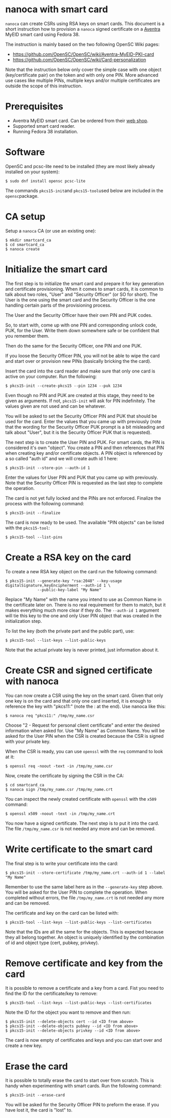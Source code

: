 nanoca with smart card
====
`nanoca` can create CSRs using RSA keys on smart cards. This document is a short
instruction how to provision a `nanoca` signed certificate on a
[Aventra](https://aventra.fi) MyEID smart card using Fedora 38.

The instruction is mainly based on the two following OpenSC Wiki pages:

* https://github.com/OpenSC/OpenSC/wiki/Aventra-MyEID-PKI-card
* https://github.com/OpenSC/OpenSC/wiki/Card-personalization

Note that the instruction below only cover the simple case with one object
(key/certificate pair) on the token and with only one PIN. More advanced
use cases like multiple PINs, multiple keys and/or multiple certificates are
outside the scope of this instruction.


Prerequisites
====
* Aventra MyEID smart card. Can be ordered from their [web shop](https://webservices.aventra.fi/webshop).
* Supported smart card reader.
* Running Fedora 38 installation.


Software
====
OpenSC and pcsc-lite need to be installed (they are most likely already
installed on your system):

    $ sudo dnf install opensc pcsc-lite

The commands `pkcs15-init`and `pkcs15-tool`used below are included in the
`opensc`package.


CA setup
====
Setup a `nanoca` CA (or use an existing one):

    $ mkdir smartcard_ca
    $ cd smartcard_ca
    $ nanoca create


Initialize the smart card
====
The first step is to initialize the smart card and prepare it for key generation
and certificate provisioning. When it comes to smart cards, it is common to talk
about two roles, "User" and "Security Officer" (or SO for short). The User is
the one using the smart card and the Security Officer is the one handling certain
parts of the provisioning process.

The User and the Security Officer have their own PIN and PUK codes.

So, to start with, come up with one PIN and corresponding unlock code, PUK, for
the User. Write them down somewhere safe or be confident that you remember them.

Then do the same for the Security Officer, one PIN and one PUK.

If you loose the Security Officer PIN, you will not be able to wipe the card and
start over or provision new PINs (basically bricking the the card).

Insert the card into the card reader and make sure that only one card is
active on your computer. Run the following:

    $ pkcs15-init --create-pkcs15 --pin 1234 --puk 1234

Even though no PIN and PUK are created at this stage, they need to be given
as arguments. If not, `pkcs15-init` will ask for PIN indefinitely. The values
given are not used and can be whatever.

You will be asked to set the Security Officer PIN and PUK that should be
used for the card. Enter the values that you came up with previously (note that
the wording for the Security Officer PUK prompt is a bit misleading and talk
about "User", but it is the Security Officer PUK that is requested).

The next step is to create the User PIN and PUK. For smart cards, the PIN is
considered it's own "object". You create a PIN and then references that
PIN when creating key and/or certificate objects. A PIN object is referenced
by a so called "auth id" and we will create auth id 1 here:

    $ pkcs15-init --store-pin --auth-id 1

Enter the values for User PIN and PUK that you came up with previously. Note
that the Security Officer PIN is requested as the last step to complete the
operation.

The card is not yet fully locked and the PINs are not enforced. Finalize
the process with the following command:

    $ pkcs15-init --finalize

The card is now ready to be used. The available "PIN objects" can be listed
with the `pkcs15-tool`:

    $ pkcs15-tool --list-pins


Create a RSA key on the card
====
To create a new RSA key object on the card run the following command:

    $ pkcs15-init --generate-key "rsa:2048" --key-usage digitalSignature,keyEncipherment --auth-id 1 \
                  --public-key-label "My Name"

Replace "My Name" with the name you intend to use as Common Name in the
certificate later on. There is no real requirement for them to match, but it
makes everything much more clear if they do. The `--auth-id 1` argument will
tie this key to the one and only User PIN object that was created in the
initialization step.

To list the key (both the private part and the public part), use:

    $ pkcs15-tool --list-keys --list-public-keys

Note that the actual private key is never printed, just information about it.


Create CSR and signed certificate with nanoca
====
You can now create a CSR using the key on the smart card. Given that only
one key is on the card and that only one card inserted, it is enough to reference
the key with "pkcs11:" (note the : at the end). Use nanoca like this:

    $ nanoca req "pkcs11:" /tmp/my_name.csr

Choose "2 - Request for personal client certificate" and enter the desired
information when asked for. Use "My Name" as Common Name. You will be asked for
the User PIN when the CSR is created because the CSR is signed with your private
key.

When the CSR is ready, you can use `openssl` with the `req` command to look at
it:

    $ openssl req -noout -text -in /tmp/my_name.csr

Now, create the certificate by signing the CSR in the CA:

    $ cd smartcard_ca
    $ nanoca sign /tmp/my_name.csr /tmp/my_name.crt

You can inspect the newly created certificate with `openssl` with the `x509` command:

    $ openssl x509 -noout -text -in /tmp/my_name.crt

You now have a signed certificate. The next step is to put it into the card.
The file `/tmp/my_name.csr` is not needed any more and can be removed.


Write certificate to the smart card
====
The final step is to write your certificate into the card:

    $ pkcs15-init --store-certificate /tmp/my_name.crt --auth-id 1 --label "My Name"

Remember to use the same label here as in the `--generate-key` step above. You
will be asked for the User PIN to complete the operation. When completed
without errors, the file `/tmp/my_name.crt` is not needed any more and can be
removed.

The certificate and key on the card can be listed with:

    $ pkcs15-tool --list-keys --list-public-keys --list-certificates

Note that the IDs are all the same for the objects. This is expected because
they all belong together. An object is uniquely identified by the combination
of id and object type (cert, pubkey, privkey).


Remove certificate and key from the card
====
It is possible to remove a certificate and a key from a card. Fist you need
to find the ID for the certificate/key to remove:

    $ pkcs15-tool --list-keys --list-public-keys --list-certificates

Note the ID for the object you want to remove and then run:

    $ pkcs15-init --delete-objects cert --id <ID from above>
    $ pkcs15-init --delete-objects pubkey --id <ID from above>
    $ pkcs15-init --delete-objects privkey --id <ID from above>

The card is now empty of certificates and keys and you can start over and
create a new key.


Erase the card
====
It is possible to totally erase the card to start over from scratch. This is
handy when experimenting with smart cards. Run the following command:

    $ pkcs15-init --erase-card

You will be asked for the Security Officer PIN to preform the erase. If you
have lost it, the card is "lost" to.
